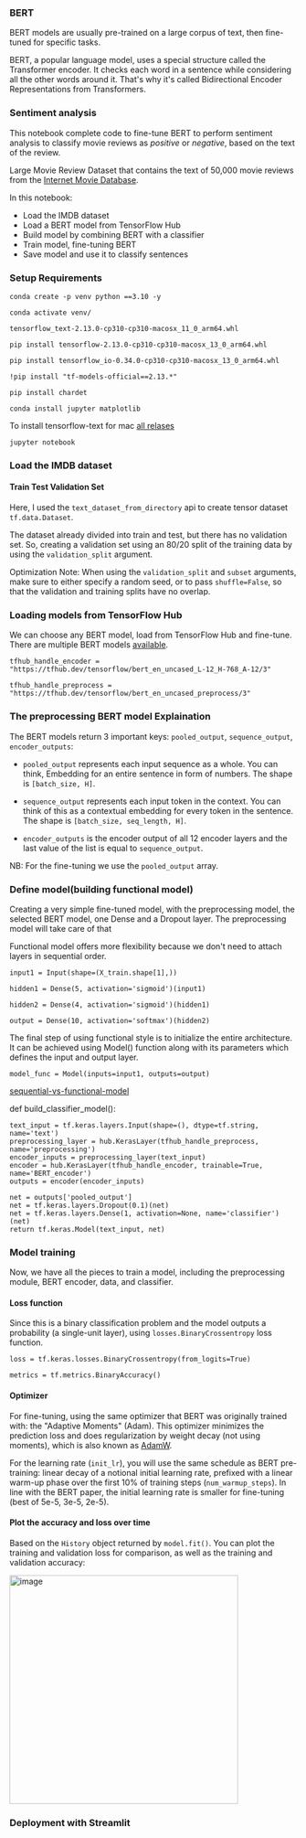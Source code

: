 ### BERT

BERT models are usually pre-trained on a large corpus of text, then fine-tuned for specific tasks.

BERT, a popular language model, uses a special structure called the Transformer encoder. It checks each word in a sentence while considering all the other words around it. That's why it's called Bidirectional Encoder Representations from Transformers. 

### Sentiment analysis

This notebook complete code to fine-tune BERT to perform sentiment analysis to classify movie reviews as *positive* or *negative*, based on the text of the review.

Large Movie Review Dataset that contains the text of 50,000 movie reviews from the [Internet Movie Database](https://www.imdb.com/).

In this notebook:

- Load the IMDB dataset
- Load a BERT model from TensorFlow Hub
- Build model by combining BERT with a classifier
- Train model, fine-tuning BERT
- Save model and use it to classify sentences

### Setup Requirements

`conda create -p venv python ==3.10 -y`

`conda activate venv/`

`tensorflow_text-2.13.0-cp310-cp310-macosx_11_0_arm64.whl`

`pip install tensorflow-2.13.0-cp310-cp310-macosx_13_0_arm64.whl`

`pip install tensorflow_io-0.34.0-cp310-cp310-macosx_13_0_arm64.whl`

`!pip install "tf-models-official==2.13.*"`

`pip install chardet`

`conda install jupyter matplotlib`

To install tensorflow-text for mac [all relases](https://github.com/sun1638650145/Libraries-and-Extensions-for-TensorFlow-for-Apple-Silicon/releases)

`jupyter notebook`

### Load the IMDB dataset
#### Train Test Validation Set

Here, I used the `text_dataset_from_directory` api to create tensor dataset `tf.data.Dataset`.

The dataset already divided into train and test, but there has no validation set. So, creating a validation set using an 80/20 split of the training data by using the `validation_split` argument.

Optimization Note:  When using the `validation_split` and `subset` arguments, make sure to either specify a random seed, or to pass `shuffle=False`, so that the validation and training splits have no overlap.

### Loading models from TensorFlow Hub

We can choose any BERT model, load from TensorFlow Hub and fine-tune. There are multiple BERT models [available](https://www.kaggle.com/models/tensorflow/bert/frameworks/tensorFlow2/variations/en-uncased-l-12-h-768-a-12/versions/3?tfhub-redirect=true).

`tfhub_handle_encoder = "https://tfhub.dev/tensorflow/bert_en_uncased_L-12_H-768_A-12/3"`

`tfhub_handle_preprocess = "https://tfhub.dev/tensorflow/bert_en_uncased_preprocess/3"`

### The preprocessing BERT model Explaination

The BERT models return 3 important keys: `pooled_output`, `sequence_output`, `encoder_outputs`:

- `pooled_output` represents each input sequence as a whole. You can think, Embedding for an entire sentence in form of numbers. The shape is `[batch_size, H]`.

- `sequence_output` represents each input token in the context. You can think of this as a contextual embedding for every token in the sentence. The shape is `[batch_size, seq_length, H]`.

- `encoder_outputs` is the encoder output of all 12 encoder layers and the last value of the list is equal to `sequence_output`.

NB: For the fine-tuning we use the `pooled_output` array.

### Define model(building functional model)

Creating a very simple fine-tuned model, with the preprocessing model, the selected BERT model, one Dense and a Dropout layer. The preprocessing model will take care of that

Functional model offers more flexibility because we don't need to attach layers in sequential order. 

`input1 = Input(shape=(X_train.shape[1],))`

`hidden1 = Dense(5, activation='sigmoid')(input1)`

`hidden2 = Dense(4, activation='sigmoid')(hidden1)`

`output = Dense(10, activation='softmax')(hidden2)`

The final step of using functional style is to initialize the entire architecture. It can be achieved using Model() function along with its parameters which defines the input and output layer.

`model_func = Model(inputs=input1, outputs=output)`

[sequential-vs-functional-model](https://becominghuman.ai/sequential-vs-functional-model-in-keras-20684f766057)


def build_classifier_model():

    text_input = tf.keras.layers.Input(shape=(), dtype=tf.string, name='text')
    preprocessing_layer = hub.KerasLayer(tfhub_handle_preprocess, name='preprocessing')
    encoder_inputs = preprocessing_layer(text_input)
    encoder = hub.KerasLayer(tfhub_handle_encoder, trainable=True, name='BERT_encoder')
    outputs = encoder(encoder_inputs)
    
    net = outputs['pooled_output']
    net = tf.keras.layers.Dropout(0.1)(net)
    net = tf.keras.layers.Dense(1, activation=None, name='classifier')(net)
    return tf.keras.Model(text_input, net)

### Model training

Now, we have all the pieces to train a model, including the preprocessing module, BERT encoder, data, and classifier.

#### Loss function

Since this is a binary classification problem and the model outputs a probability (a single-unit layer), 
using `losses.BinaryCrossentropy` loss function.

`loss = tf.keras.losses.BinaryCrossentropy(from_logits=True)`

`metrics = tf.metrics.BinaryAccuracy()`

#### Optimizer

For fine-tuning, using the same optimizer that BERT was originally trained with: the "Adaptive Moments" (Adam). This optimizer minimizes the prediction loss and does regularization by weight decay (not using moments), which is also known as [AdamW](https://arxiv.org/abs/1711.05101).

For the learning rate (`init_lr`), you will use the same schedule as BERT pre-training: linear decay of a notional initial learning rate, prefixed with a linear warm-up phase over the first 10% of training steps (`num_warmup_steps`). In line with the BERT paper, the initial learning rate is smaller for fine-tuning (best of 5e-5, 3e-5, 2e-5).

#### Plot the accuracy and loss over time

Based on the `History` object returned by `model.fit()`. You can plot the training and validation loss for comparison, as well as the training and validation accuracy:

<img width="400" alt="image" src="https://github.com/engineersakibcse47/Text-Classification--Sentiment-analysis-with-BERT/assets/108215990/6d9ab694-e768-4bf0-a69a-e9b74e9ef2df">

### Deployment with Streamlit
































